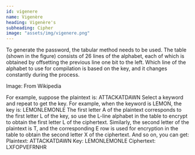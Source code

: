 ```yaml
---
id: vigenere
name: Vigenère
heading: Vigenère's
subheading: Cipher
image: "assets/img/vigenere.png"
---
```


To generate the password, the tabular method needs to be used. The table (shown in the figure) consists of 26 lines of the alphabet, each of which is obtained by offsetting the previous line one bit to the left. Which line of the alphabet to use for compilation is based on the key, and it changes constantly during the process.

Image: From Wikipedia

For example, suppose the plaintext is:
ATTACKATDAWN
Select a keyword and repeat to get the key. For example, when the keyword is LEMON, the key is:
LEMONLEMONLE
The first letter A of the plaintext corresponds to the first letter L of the key, so use the L-line alphabet in the table to encrypt to obtain the first letter L of the ciphertext. Similarly, the second letter of the plaintext is T, and the corresponding E row is used for encryption in the table to obtain the second letter X of the ciphertext.
And so on, you can get:
Plaintext: ATTACKATDAWN
Key: LEMONLEMONLE
Ciphertext: LXFOPVEFRNHR
